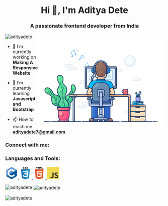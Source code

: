 <h1 align="center">Hi 👋, I'm Aditya Dete</h1>
<h3 align="center">A passionate frontend developer from India</h3>
<img align="right" alt="Coding" width="400" src="https://raw.githubusercontent.com/SupianIDz/SupianIDz/main/coding.gif">

<p align="left"> <img src="https://komarev.com/ghpvc/?username=adityadete&label=Profile%20views&color=0e75b6&style=flat" alt="adityadete" /> </p>

- 🔭 I’m currently working on **Making A Responsive Website**

- 🌱 I’m currently learning **Javascript and Bootstrap**

- 📫 How to reach me **adityadete7@gmail.com**

<h3 align="left">Connect with me:</h3>
<p align="left">
</p>

<h3 align="left">Languages and Tools:</h3>
<p align="left"> <a href="https://www.cprogramming.com/" target="_blank" rel="noreferrer"> <img src="https://raw.githubusercontent.com/devicons/devicon/master/icons/c/c-original.svg" alt="c" width="40" height="40"/> </a> <a href="https://www.w3schools.com/css/" target="_blank" rel="noreferrer"> <img src="https://raw.githubusercontent.com/devicons/devicon/master/icons/css3/css3-original-wordmark.svg" alt="css3" width="40" height="40"/> </a> <a href="https://www.w3.org/html/" target="_blank" rel="noreferrer"> <img src="https://raw.githubusercontent.com/devicons/devicon/master/icons/html5/html5-original-wordmark.svg" alt="html5" width="40" height="40"/> </a> <a href="https://developer.mozilla.org/en-US/docs/Web/JavaScript" target="_blank" rel="noreferrer"> <img src="https://raw.githubusercontent.com/devicons/devicon/master/icons/javascript/javascript-original.svg" alt="javascript" width="40" height="40"/> </a> </p>

<p><img align="left" src="https://github-readme-stats.vercel.app/api/top-langs?username=adityadete&show_icons=true&locale=en&layout=compact" alt="adityadete" /></p>

<p>&nbsp;<img align="center" src="https://github-readme-stats.vercel.app/api?username=adityadete&show_icons=true&locale=en" alt="adityadete" /></p>

<p><img align="center" src="https://github-readme-streak-stats.herokuapp.com/?user=adityadete&" alt="adityadete" /></p>
